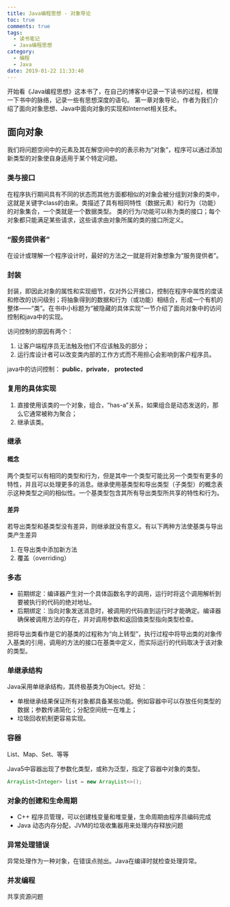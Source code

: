 ```yaml
---
title: Java编程思想 - 对象导论
toc: true
comments: true
tags:
  - 读书笔记
  - Java编程思想
category:
  - 编程
  - Java
date: 2019-01-22 11:33:40
---
```



开始看《Java编程思想》这本书了，在自己的博客中记录一下读书的过程，梳理一下书中的脉络，记录一些有思想深度的语句。
第一章对象导论，作者为我们介绍了面向对象思想、Java中面向对象的实现和Internet相关技术。
<!-- more -->

## 面向对象
我们将问题空间中的元素及其在解空间中的的表示称为“对象”，程序可以通过添加新类型的对象使自身适用于某个特定问题。

### 类与接口
在程序执行期间具有不同的状态而其他方面都相似的对象会被分组到对象的类中，这就是关键字class的由来。类描述了具有相同特性（数据元素）和行为（功能）的对象集合，一个类就是一个数据类型。
类的行为/功能可以称为类的接口；每个对象都只能满足某些请求，这些请求由对象所属的类的接口所定义。

### “服务提供者”
在设计或理解一个程序设计时，最好的方法之一就是将对象想象为“服务提供者”。

### 封装
封装，即因此对象的属性和实现细节，仅对外公开接口，控制在程序中属性的度读和修改的访问级别；将抽象得到的数据和行为（或功能）相结合，形成一个有机的整体——“类”。在书中小标题为“被隐藏的具体实现”一节介绍了面向对象中的访问控制和java中的实现。

访问控制的原因有两个：
1. 让客户端程序员无法触及他们不应该触及的部分；
2. 运行库设计者可以改变类内部的工作方式而不用担心会影响到客户程序员。

java中的访问控制：
**public**，**private**， **protected**

### 复用的具体实现
1. 直接使用该类的一个对象，组合，“has-a”关系，如果组合是动态发送的，那么它通常被称为聚合；
2. 继承该类。

### 继承
#### 概念
两个类型可以有相同的类型和行为，但是其中一个类型可能比另一个类型有更多的特性，并且可以处理更多的消息。继承使用基类型和导出类型（子类型）的概念表示这种类型之间的相似性。一个基类型包含其所有导出类型所共享的特性和行为。
#### 差异
若导出类型和基类型没有差异，则继承就没有意义。有以下两种方法使基类与导出类产生差异
1. 在导出类中添加新方法
2. 覆盖（overriding）

### 多态
* 前期绑定：编译器产生对一个具体函数名字的调用，运行时将这个调用解析到要被执行的代码的绝对地址。
* 后期绑定：当向对象发送消息时，被调用的代码直到运行时才能确定。编译器确保被调用方法的存在，并对调用参数和返回值类型指向类型检查。

把将导出类看作是它的基类的过程称为“向上转型”，执行过程中将导出类的对象传入基类的引用，调用的方法的接口在基类中定义，而实际运行的代码取决于该对象的类型。

### 单继承结构
Java采用单继承结构，其终极基类为Object。好处：
* 单根继承结果保证所有对象都具备某些功能。例如容器中可以存放任何类型的数据；参数传递简化；分配空间统一在堆上；
* 垃圾回收机制更容易实现。

### 容器
List、Map、Set、等等

Java5中容器出现了参数化类型，或称为泛型，指定了容器中对象的类型。
```java
ArrayList<Integer> list = new ArrayList<>(); 
```

### 对象的创建和生命周期
* C++ 程序员管理，可以创建栈变量和堆变量，生命周期由程序员编码完成
* Java 动态内存分配，JVM的垃圾收集器用来处理内存释放问题

### 异常处理错误
异常处理作为一种对象，在错误点抛出。Java在编译时就检查处理异常。

### 并发编程
共享资源问题

